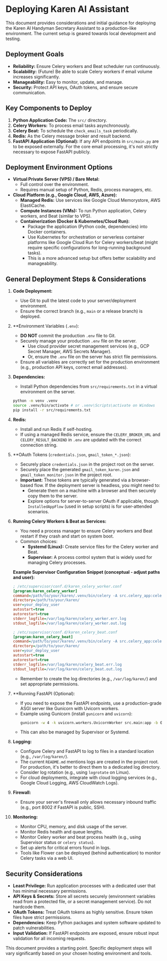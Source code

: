 # Deploying Karen AI Assistant

This document provides considerations and initial guidance for deploying the Karen AI Handyman Secretary Assistant to a production-like environment. The current setup is geared towards local development and testing.

## Deployment Goals
- **Reliability:** Ensure Celery workers and Beat scheduler run continuously.
- **Scalability:** (Future) Be able to scale Celery workers if email volume increases significantly.
- **Manageability:** Easy to monitor, update, and manage.
- **Security:** Protect API keys, OAuth tokens, and ensure secure communication.

## Key Components to Deploy

1.  **Python Application Code:** The `src/` directory.
2.  **Celery Workers:** To process email tasks asynchronously.
3.  **Celery Beat:** To schedule the `check_emails_task` periodically.
4.  **Redis:** As the Celery message broker and result backend.
5.  **FastAPI Application (Optional):** If any API endpoints in `src/main.py` are to be exposed externally. For the core email processing, it's not strictly necessary to expose FastAPI publicly.

## Deployment Environment Options

-   **Virtual Private Server (VPS) / Bare Metal:**
    -   Full control over the environment.
    -   Requires manual setup of Python, Redis, process managers, etc.
-   **Cloud Platform (e.g., Google Cloud, AWS, Azure):**
    -   **Managed Redis:** Use services like Google Cloud Memorystore, AWS ElastiCache.
    -   **Compute Instances (VMs):** To run Python application, Celery workers, and Beat (similar to VPS).
    -   **Containerization (Docker & Kubernetes/Cloud Run):**
        -   Package the application (Python code, dependencies) into Docker containers.
        -   Use Kubernetes for orchestration or serverless container platforms like Google Cloud Run for Celery workers/beat (might require specific configurations for long-running background tasks).
        -   This is a more advanced setup but offers better scalability and manageability.

## General Deployment Steps & Considerations

1.  **Code Deployment:**
    -   Use Git to pull the latest code to your server/deployment environment.
    -   Ensure the correct branch (e.g., `main` or a release branch) is deployed.

2.  **Environment Variables (`.env`):
    -   **DO NOT** commit the production `.env` file to Git.
    -   Securely manage your production `.env` file on the server.
        -   Use cloud provider secret management services (e.g., GCP Secret Manager, AWS Secrets Manager).
        -   Or, ensure the `.env` file on the server has strict file permissions.
    -   Ensure all variables are correctly set for the production environment (e.g., production API keys, correct email addresses).

3.  **Dependencies:**
    -   Install Python dependencies from `src/requirements.txt` in a virtual environment on the server.
    ```bash
    python -m venv .venv
    source .venv/bin/activate # or .venv\Scripts\activate on Windows
    pip install -r src/requirements.txt
    ```

4.  **Redis:**
    -   Install and run Redis if self-hosting.
    -   If using a managed Redis service, ensure the `CELERY_BROKER_URL` and `CELERY_RESULT_BACKEND` in `.env` are updated with the correct connection string.

5.  **OAuth Tokens (`credentials.json`, `gmail_token_*.json`):
    -   Securely place `credentials.json` in the project root on the server.
    -   Securely place the generated `gmail_token_karen.json` and `gmail_token_monitor.json` in the project root.
    -   **Important:** These tokens are typically generated via a browser-based flow. If the deployment server is headless, you might need to:
        -   Generate them on a machine with a browser and then securely copy them to the server.
        -   Explore options for server-to-server OAuth if applicable, though `InstalledAppFlow` (used in setup scripts) is for user-attended scenarios.

6.  **Running Celery Workers & Beat as Services:**
    -   You need a process manager to ensure Celery workers and Beat restart if they crash and start on system boot.
    -   Common choices:
        -   **Systemd (Linux):** Create service files for the Celery worker and Beat.
        -   **Supervisor:** A process control system that is widely used for managing Celery processes.

    **Example Supervisor Configuration Snippet (conceptual - adjust paths and user):**
    ```ini
    ; /etc/supervisor/conf.d/karen_celery_worker.conf
    [program:karen_celery_worker]
    command=/path/to/your/karen/.venv/bin/celery -A src.celery_app:celery_app worker -l INFO --pool=solo
    directory=/path/to/your/karen/
    user=your_deploy_user
    autostart=true
    autorestart=true
    stderr_logfile=/var/log/karen/celery_worker.err.log
    stdout_logfile=/var/log/karen/celery_worker.out.log

    ; /etc/supervisor/conf.d/karen_celery_beat.conf
    [program:karen_celery_beat]
    command=/path/to/your/karen/.venv/bin/celery -A src.celery_app:celery_app beat -l INFO --scheduler django_celery_beat.schedulers:DatabaseScheduler --pidfile=/path/to/your/karen/celerybeat.pid
    directory=/path/to/your/karen/
    user=your_deploy_user
    autostart=true
    autorestart=true
    stderr_logfile=/var/log/karen/celery_beat.err.log
    stdout_logfile=/var/log/karen/celery_beat.out.log
    ```
    - Remember to create the log directories (e.g., `/var/log/karen/`) and set appropriate permissions.

7.  **Running FastAPI (Optional):
    -   If you need to expose the FastAPI endpoints, use a production-grade ASGI server like Gunicorn with Uvicorn workers.
    -   Example using Gunicorn (install `gunicorn` and `uvicorn`):
        ```bash
        gunicorn -w 4 -k uvicorn.workers.UvicornWorker src.main:app -b 0.0.0.0:8002
        ```
    -   This can also be managed by Supervisor or Systemd.

8.  **Logging:**
    -   Configure Celery and FastAPI to log to files in a standard location (e.g., `/var/log/karen/`).
    -   The current `README.md` mentions logs are created in the project root. For production, it's better to direct them to a dedicated log directory.
    -   Consider log rotation (e.g., using `logrotate` on Linux).
    -   For cloud deployments, integrate with cloud logging services (e.g., Google Cloud Logging, AWS CloudWatch Logs).

9.  **Firewall:**
    -   Ensure your server's firewall only allows necessary inbound traffic (e.g., port 8002 if FastAPI is public, SSH).

10. **Monitoring:**
    -   Monitor CPU, memory, and disk usage of the server.
    -   Monitor Redis health and queue lengths.
    -   Monitor Celery worker and beat process health (e.g., using Supervisor status or `celery status`).
    -   Set up alerts for critical errors found in logs.
    -   Tools like Flower can be deployed (behind authentication) to monitor Celery tasks via a web UI.

## Security Considerations
-   **Least Privilege:** Run application processes with a dedicated user that has minimal necessary permissions.
-   **API Keys & Secrets:** Store all secrets securely (environment variables read from a protected file, or a secret management service). Do not hardcode them.
-   **OAuth Tokens:** Treat OAuth tokens as highly sensitive. Ensure token files have strict permissions.
-   **Dependencies:** Keep Python packages and system software updated to patch vulnerabilities.
-   **Input Validation:** If FastAPI endpoints are exposed, ensure robust input validation for all incoming requests.

This document provides a starting point. Specific deployment steps will vary significantly based on your chosen hosting environment and tools. 